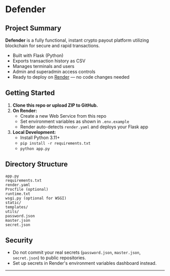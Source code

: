 # Defender

## Project Summary

**Defender** is a fully functional, instant crypto payout platform utilizing blockchain for secure and rapid transactions.  
- Built with Flask (Python)
- Exports transaction history as CSV
- Manages terminals and users
- Admin and superadmin access controls
- Ready to deploy on [Render](https://render.com) — no code changes needed

## Getting Started

1. **Clone this repo or upload ZIP to GitHub.**
2. **On Render:**  
   - Create a new Web Service from this repo  
   - Set environment variables as shown in `.env.example`  
   - Render auto-detects `render.yaml` and deploys your Flask app
3. **Local Development:**  
   - Install Python 3.11+  
   - `pip install -r requirements.txt`  
   - `python app.py`

## Directory Structure

```
app.py
requirements.txt
render.yaml
Procfile (optional)
runtime.txt
wsgi.py (optional for WSGI)
static/
templates/
utils/
password.json
master.json
secret.json
```

## Security

- Do not commit your real secrets (`password.json`, `master.json`, `secret.json`) to public repositories.
- Set up secrets in Render's environment variables dashboard instead.

---
